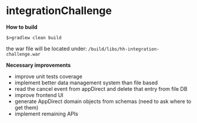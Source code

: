 # integrationChallenge

**How to build**

```$>gradlew clean build```

the war file will be located under:
 ```/build/libs/hh-integration-challenge.war```

**Necessary improvements**

 - improve unit tests coverage
 - implement better data management system than file based
 - read the cancel event from appDirect and delete that entry from file DB
 - improve frontend UI
 - generate AppDirect domain objects from schemas (need to ask where to get them)
 - implement remaining APIs



